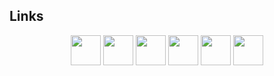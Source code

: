 ## Links

<div align="center">
  <a href="mailto:dima.o.sh@proton.me"><img src="../refs/heads/main/Assets/Images/Logos/Mail.svg" width="48" height="48" /></a>
  <a href="https://gitlab.com/-/u/24902750"><img src="../refs/heads/main/Assets/Images/Logos/GitLab.svg" width="48" height="48" /></a>
  <a href="https://github.com/sh-dima"><img src="../refs/heads/main/Assets/Images/Logos/GitHub.svg" width="48" height="48" /></a>
  <a href="https://modrinth.com/user/QQLG6fUh"><img src="../refs/heads/main/Assets/Images/Logos/Modrinth.svg" width="48" height="48" /></a>
  <a href="https://hangar.papermc.io/EsotericEnderman"><img src="../refs/heads/main/Assets/Images/Logos/Hangar.svg" width="48" height="48" /></a>
  <a href="https://www.spigotmc.org/members/esotericenderman.2123396/"><img src="../refs/heads/main/Assets/Images/Logos/SpigotMC.svg" width="48" height="48" /></a>
</div>

